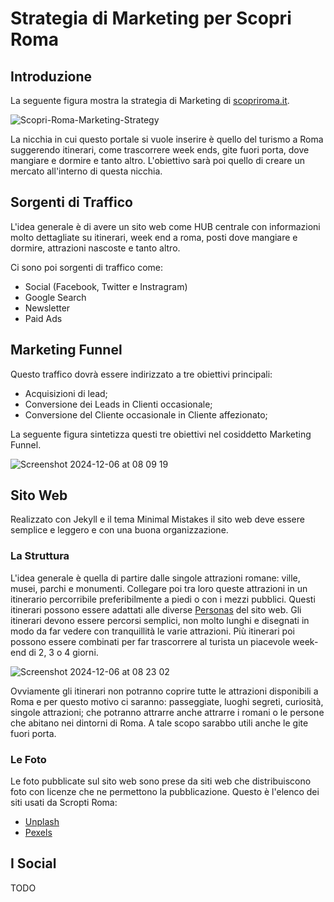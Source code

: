 # Strategia di Marketing per Scopri Roma

## Introduzione

La seguente figura mostra la strategia di Marketing di [scopriroma.it](https://www.scopriroma.it/).

![Scopri-Roma-Marketing-Strategy](https://github.com/user-attachments/assets/a0f5d580-abaa-413e-b5c1-814ea5485184)

La nicchia in cui questo portale si vuole inserire è quello del turismo a Roma suggerendo itinerari, come trascorrere week ends, gite fuori porta, dove mangiare e dormire e tanto altro.
L'obiettivo sarà poi quello di creare un mercato all'interno di questa nicchia.

## Sorgenti di Traffico

L'idea generale è di avere un sito web come HUB centrale con informazioni molto dettagliate su itinerari, week end a roma, posti dove mangiare e dormire, attrazioni nascoste e tanto altro.

Ci sono poi sorgenti di traffico come:
* Social (Facebook, Twitter e Instragram)
* Google Search
* Newsletter
* Paid Ads

## Marketing Funnel

Questo traffico dovrà essere indirizzato a tre obiettivi principali:
* Acquisizioni di lead;
* Conversione dei Leads in Clienti occasionale;
* Conversione del Cliente occasionale in Cliente affezionato;

La seguente figura sintetizza questi tre obiettivi nel cosiddetto Marketing Funnel.

![Screenshot 2024-12-06 at 08 09 19](https://github.com/user-attachments/assets/d894c903-858c-4134-81e8-667b64617270)

## Sito Web

Realizzato con Jekyll e il tema Minimal Mistakes il sito web deve essere semplice e leggero e con una buona organizzazione. 

### La Struttura 

L'idea generale è quella di partire dalle singole attrazioni romane: ville, musei, parchi e monumenti. Collegare poi tra loro queste attrazioni in un itinerario percorribile preferibilmente a piedi o con i mezzi pubblici. Questi itinerari possono essere adattati alle diverse [Personas](docs/personas.md) del sito web. Gli itinerari devono essere percorsi semplici, non molto lunghi e disegnati in modo da far vedere con tranquillità le varie attrazioni. Più itinerari poi possono essere combinati per far trascorrere al turista un piacevole week-end di 2, 3 o 4 giorni.

![Screenshot 2024-12-06 at 08 23 02](https://github.com/user-attachments/assets/55db241c-6b34-4b93-98a9-62911d1dceb0)

Ovviamente gli itinerari non potranno coprire tutte le attrazioni disponibili a Roma e per questo motivo ci saranno: passeggiate, luoghi segreti, curiosità, singole attrazioni; che potranno attrarre anche attrarre i romani o le persone che abitano nei dintorni di Roma. A tale scopo sarabbo utili anche le gite fuori porta.

### Le Foto

Le foto pubblicate sul sito web sono prese da siti web che distribuiscono foto con licenze che ne permettono la pubblicazione. Questo è l'elenco dei siti usati da Scropti Roma:

* [Unplash](https://unsplash.com/)
* [Pexels](https://www.pexels.com/it-it/)

## I Social

TODO
